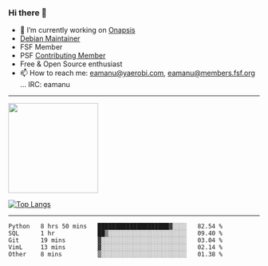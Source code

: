 ### Hi there 👋


- 🔭 I’m currently working on [Onapsis](http://onapsis.com)
- [Debian Maintainer](https://qa.debian.org/developer.php?login=eamanu%40yaerobi.com)
- FSF Member
- PSF [Contributing Member](https://www.python.org/psf/membership/#what-membership-classes-are-there)
- Free & Open Source enthusiast 
- 📫 How to reach me: eamanu@yaerobi.com, eamanu@members.fsf.org ... IRC: eamanu

---

<img height="180em" src="https://github-readme-stats.vercel.app/api?theme=dark&username=eamanu&show_icons=true&hide_border=true&&count_private=true&include_all_commits=true" />

[![Top Langs](https://github-readme-stats.vercel.app/api/top-langs/?theme=dark&username=eamanu&layout=compact)](https://github.com/anuraghazra/github-readme-stats)

---

<!--START_SECTION:waka-->
```text
Python   8 hrs 50 mins   ████████████████████▓░░░░   82.54 % 
SQL      1 hr            ██▒░░░░░░░░░░░░░░░░░░░░░░   09.40 % 
Git      19 mins         ▓░░░░░░░░░░░░░░░░░░░░░░░░   03.04 % 
VimL     13 mins         ▓░░░░░░░░░░░░░░░░░░░░░░░░   02.14 % 
Other    8 mins          ▒░░░░░░░░░░░░░░░░░░░░░░░░   01.38 % 
```
<!--END_SECTION:waka-->
